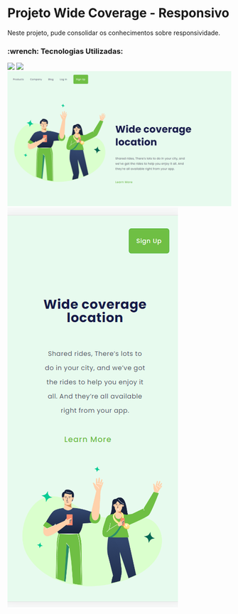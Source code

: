 # Projeto Wide Coverage - Responsivo

<p> Neste projeto, pude consolidar os conhecimentos sobre responsividade. </p>
<h3>:wrench: Tecnologias Utilizadas: </h3>

<img src="https://img.shields.io/badge/HTML5-E34F26?style=for-the-badge&logo=html5&logoColor=white"/>

<img src="https://img.shields.io/badge/CSS3-1572B6?style=for-the-badge&logo=css3&logoColor=white"/>


<img src="https://github.com/beatrizcdsmartins/WIDE_COVERAGE_OFICIAL/blob/master/assets/Desktop_Wide.png"/>
<br>
<img src="https://github.com/beatrizcdsmartins/WIDE_COVERAGE_OFICIAL/blob/master/assets/mobile_Wide.png"/>





    
